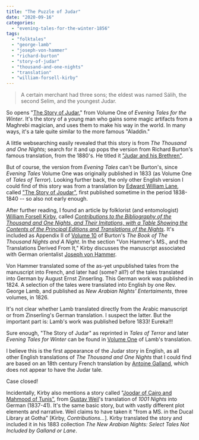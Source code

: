 ```yaml
---
title: "The Puzzle of Judar"
date: "2020-09-16"
categories: 
  - "evening-tales-for-the-winter-1856"
tags: 
  - "folktales"
  - "george-lamb"
  - "joseph-von-hammer"
  - "richard-burton"
  - "story-of-judar"
  - "thousand-and-one-nights"
  - "translation"
  - "william-forsell-kirby"
---
```


> A certain merchant had three sons; the eldest was named Sálih, the second Selim, and the youngest Judar.

So opens "[The Story of Judar](https://archive.org/details/eveningtalesfor00unkngoog/page/n98/mode/2up)," from Volume One of _Evening Tales for the Winter_. It's the story of a young man who gains some magic artifacts from a Maghrebi magician, and uses them to make his way in the world. In many ways, it's a tale quite similar to the more famous "Aladdin."

<!--more-->

A little websearching easily revealed that this story is from _The Thousand and One Nights_; search for it and up pops the version from Richard Burton's famous translation, from the 1880's. He titled it ["Judar and his Brethren"](https://www.gutenberg.org/files/3440/3440-h/3440-h.htm#chap39).

But of course, the version from _Evening Tales_ can't be Burton's, since _Evening Tales_ Volume One was originally published in 1833 (as Volume One of _Tales of Terror_). Looking further back, the only other English version I could find of this story was from a translation by [Edward William Lane](https://en.wikipedia.org/wiki/Edward_William_Lane), called ["The Story of Joudar"](https://archive.org/details/thousandonenight00lane/page/480/mode/2up), first published sometime in the period 1838-1840 -- so also not early enough.

After further reading, I found an article by folklorist (and entomologist) [William Forsell Kirby](https://en.wikipedia.org/wiki/William_Forsell_Kirby), called [_Contributions to the Bibliography of the Thousand and One Nights, and Their Imitations, with a Table Showing the Contents of the Principal Editions and Translations of the Nights_](https://www.wollamshram.ca/1001/Vol_10/appendix2.htm). It's included as Appendix II of [Volume 10](https://www.wollamshram.ca/1001/Vol_10/vol10.htm) of Burton's _The Book of The Thousand Nights and A Night_. In the section "Von Hammer's MS., and the Translations Derived From It," Kirby discusses the manuscript associated with German orientalist [Joseph von Hammer](https://en.wikipedia.org/wiki/Joseph_von_Hammer-Purgstall).

Von Hammer translated some of the as-yet unpublished tales from the manuscript into French, and later had (some? all?) of the tales translated into German by August Ernst Zinserling. This German work was published in 1824. A selection of the tales were translated into English by one Rev. George Lamb, and published as _New Arabian Nights' Entertaiments_, three volumes, in 1826.

It's not clear whether Lamb translated directly from the Arabic manuscript or from Zinserling's German translation. I suspect the latter. But the important part is: Lamb's work was published before 1833! Eureka!!!

Sure enough, "The Story of Judar" as reprinted in _Tales of Terror_ and later _Evening Tales for Winter_ can be found in [Volume One](https://archive.org/details/newarabiannight00nighgoog/page/n6/mode/2up) of Lamb's translation.

I believe this is the first appearance of the Judar story in English, as all other English translations of _The Thousand and One Nights_ that I could find are based on an 18th century French translation by [Antoine Galland](https://en.wikipedia.org/wiki/Antoine_Galland), which does not appear to have the Judar tale.

Case closed!

Incidentally, Kirby also mentions a story called "[Joodar of Cairo and Mahmood of Tunis"](https://archive.org/details/newarabiannights00kirbrich/page/124/mode/2up?q=joodar), from [Gustav Weil](https://en.wikipedia.org/wiki/Gustav_Weil)'s translation of _1001 Nights_ into German (1837-41). It's the same basic story, but with vastly different plot elements and narrative. Weil claims to have taken it "from a MS. in the Ducal Library at Gotha" \[Kirby, _Contributions..._\]. Kirby translated the story and included it in his 1883 collection _The New Arabian Nights: Select Tales Not Included by Galland or Lane_.
